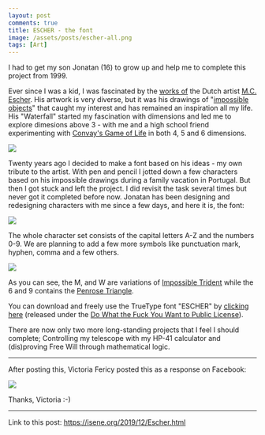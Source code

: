 ```yaml
---
layout: post
comments: true
title: ESCHER - the font
image: /assets/posts/escher-all.png
tags: [Art]
---
```


I had to get my son Jonatan (16) to grow up and help me to complete this project from 1999.

Ever since I was a kid, I was fascinated by the [works of](https://mcescher.com/) the Dutch artist [M.C. Escher](https://en.wikipedia.org/wiki/M._C._Escher). His artwork is very diverse, but it was his drawings of "[impossible objects](https://en.wikipedia.org/wiki/Impossible_object)" that caught my interest and has remained an inspiration all my life. His "Waterfall" started my fascination with dimensions and led me to explore dimesions above 3 - with me and a high school friend experimenting with [Convay's Game of Life](https://en.wikipedia.org/wiki/Conway%27s_Game_of_Life) in both 4, 5 and 6 dimensions.

![](https://isene.org/assets/posts/waterfall.jpg)

Twenty years ago I decided to make a font based on his ideas - my own tribute to the artist. With pen and pencil I jotted down a few characters based on his impossible drawings during a family vacation in Portugal. But then I got stuck and left the project. I did revisit the task several times but never got it completed before now. Jonatan has been designing and redesigning characters with me since a few days, and here it is, the font:

![](https://isene.org/assets/posts/escher.png)

The whole character set consists of the capital letters A-Z and the numbers 0-9. We are planning to add a few more symbols like punctuation mark, hyphen, comma and a few others.

![](https://isene.org/assets/posts/escher-all.png)

As you can see, the M, and W are variations of [Impossible Trident](https://en.wikipedia.org/wiki/Impossible_trident) while the 6 and 9 contains the [Penrose Triangle](https://en.wikipedia.org/wiki/Penrose_triangle).

You can download and freely use the TrueType font "ESCHER" by [clicking here](/assets/escher.ttf) (released under the [Do What the Fuck You Want to Public License](http://www.wtfpl.net/about/)).

There are now only two more long-standing projects that I feel I should complete; Controlling my telescope with my HP-41 calculator and (dis)proving Free Will through mathematical logic.

---

After posting this, Victoria Fericy posted this as a response on Facebook:

![](https://isene.org/assets/posts/amazing-escher.jpg)

Thanks, Victoria :-)

---
Link to this post: <https://isene.org/2019/12/Escher.html>
